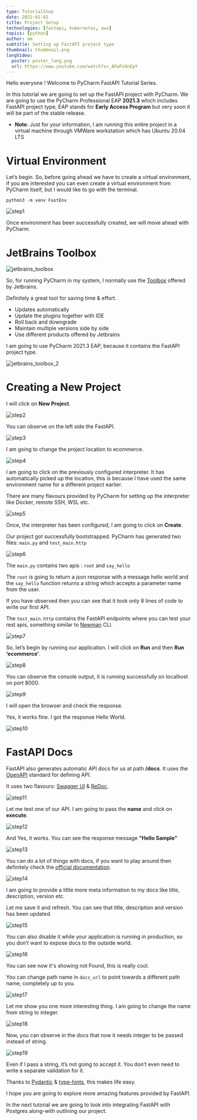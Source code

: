 ```yaml
---
type: TutorialStep
date: 2022-01-02
title: Project Setup
technologies: [fastapi, kubernetes, aws]
topics: [python]
author: mm
subtitle: Setting up FastAPI project type
thumbnail: thumbnail.png
longVideo:
  poster: poster_long.png
  url: https://www.youtube.com/watch?v=_AFwFvGnEpY
---
```


Hello everyone ! Welcome to PyCharm FastAPI Tutorial Series.

In this tutorial we are going to set up the FastAPI project with PyCharm. We are
going to use the PyCharm Professional EAP **2021.3** which includes FastAPI project type, EAP stands
for **Early Access Program** but very soon it will be part of the stable release.

* **Note**: Just for your information, I am running this entire project in a virtual machine  through VMWare workstation which has Ubuntu 20.04 LTS


# Virtual Environment

Let’s begin. So, before going ahead we have to create a virtual environment, 
if you are interested you can even create a virtual environment from PyCharm itself, but I 
would like to go with the terminal.

```
python3 -m venv FastEnv
```

![step1](./steps/step1.png)


Once environment has been successfully created, we will move ahead with PyCharm.


# JetBrains Toolbox

![jetbrains_toolbox](./images/toolbox.png)

So, for running PyCharm in my system, I normally use 
the [Toolbox](https://www.jetbrains.com/toolbox-app/) offered by Jetbrains.

Definitely a great tool for saving time & effort.


- Updates automatically
- Update the plugins together with IDE
- Roll back and downgrade
- Maintain multiple versions side by side
- Use different products offered by Jetbrains


I am going to use PyCharm 2021.3 EAP, because it contains the FastAPI project type.

![jetbrains_toolbox_2](./images/toolbox-2.png)


# Creating a New Project

I will click on **New Project**.

![step2](./steps/step2.png)

You can observe on the left side the FastAPI. 

![step3](./steps/step3.png)

I am going to change the project location to ecommerce.

![step4](./steps/step4.png)

I am going to click on the previously configured interpreter. It has automatically 
picked up the location, this is because I have used the same environment name for
a different project earlier.

There are many flavours provided by PyCharm for setting up
the interpreter like Docker, remote SSH, WSL etc.

![step5](./steps/step5.png)

Once, the interpreter has been configured, I am going to click on **Create**.

Our project got successfully bootstrapped. PyCharm has generated two files:  ```main.py``` and ```test_main.http```

![step6](./steps/step6.png)


The ```main.py``` contains two apis : ```root``` and ```say_hello``` 

The ```root``` is going to return a json response with a message
hello world and the ```say_hello``` function returns a string 
which accepts a parameter name from the user.

If you have observed then you can see that it took only 8 lines of code to write our first API.

The ```test_main.http``` contains the FastAPI endpoints where you can test your rest apis, 
something similar to [Newman](https://github.com/postmanlabs/newman) CLI. 

![step7](./steps/step7.png)

So, let’s begin by running our application. I will click on **Run** and then **Run ‘ecommerce’**.

![step8](./steps/step8.png)

You can observe the console output, it is running successfully on localhost on port 8000.

![step9](./steps/step9.png)

I will open the browser and check the response.

Yes, it works fine. I got the response Hello World.

![step10](./steps/step10.png)

# FastAPI Docs

FastAPI also generates automatic API docs for us at path **/docs**. It uses
the [OpenAPI](https://www.openapis.org/) standard for defining API. 

It uses two flavours: [Swagger UI](https://swagger.io/tools/swagger-ui/) & 
[ReDoc](https://github.com/Redocly/redoc).

![step11](./steps/step11.png)

Let me test one of our API. I am going to pass the **name** and click on **execute**.


![step12](./steps/step12.png)

And Yes, it works. You can see the response message **“Hello Sample”**

![step13](./steps/step13.png)

You can do a lot of things with docs, if you want to play around then definitely 
check the [official documentation](https://fastapi.tiangolo.com/).


![step14](./steps/step14.png)

I am going to provide a little more meta information to my docs like 
title, description, version etc.

Let me save it and refresh. You can see that title, description and version
has been updated.

![step15](./steps/step15.png)

You can also disable it while your application is running in production, so you don’t want to 
expose docs to the outside world.

![step16](./steps/step16.png)

You can see now it's showing not Found, this is really cool. 

You can change path name in ```docs_url``` to point towards a 
different path name, completely up to you.

![step17](./steps/step17.png)

Let me show you one more interesting thing. I am going to change the name from string to integer. 

![step18](./steps/step18.png)

Now, you can observe in the docs that now it needs integer to be passed instead of string.

![step19](./steps/step19.png)

Even if I pass a string, it’s not going to accept it. You don’t even
need to write a separate validation for it. 

Thanks to [Pydantic](https://pydantic-docs.helpmanual.io/) & 
[type-hints](https://docs.python.org/3/library/typing.html), this makes life easy.

I hope you are going to explore more amazing features provided by FastAPI. 

In the next tutorial we are going to look into integrating FastAPI with 
Postgres along-with outlining our project.



